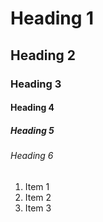 # Heading 1
## Heading 2
### Heading 3
#### Heading 4
##### Heading 5
###### Heading 6

1. Item 1
2. Item 2
3. Item 3

